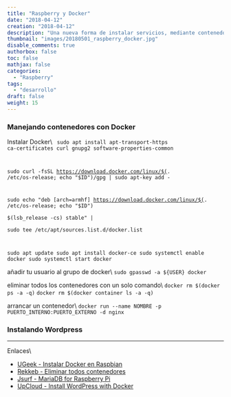 ```yaml
---
title: "Raspberry y Docker"
date: "2018-04-12"
creation: "2018-04-12"
description: "Una nueva forma de instalar servicios, mediante contenedores y Docker."
thumbnail: "images/20180501_raspberry_docker.jpg"
disable_comments: true
authorbox: false
toc: false
mathjax: false
categories:
  - "Raspberry"
tags:
  - "desarrollo"
draft: false
weight: 15
---
```

### Manejando contenedores con Docker

Instalar Docker\\
<code>
sudo apt install apt-transport-https ca-certificates curl gnupg2 software-properties-common

sudo curl -fsSL https://download.docker.com/linux/$(. /etc/os-release; echo "$ID")/gpg | sudo apt-key add -

sudo echo "deb [arch=armhf] https://download.docker.com/linux/$(. /etc/os-release; echo "$ID") \
     $(lsb_release -cs) stable" | \
    sudo tee /etc/apt/sources.list.d/docker.list

sudo apt update
sudo apt install docker-ce
sudo systemctl enable docker
sudo systemctl start docker
</code>

añadir tu usuario al grupo de docker\\
```sudo gpasswd -a ${USER} docker```

eliminar todos los contenedores con un solo comando\\
```docker rm $(docker ps -a -q)```
```docker rm $(docker container ls -a -q)```

arrancar un contenedor\\
```docker run --name NOMBRE -p PUERTO_INTERNO:PUERTO_EXTERNO -d nginx```

### Instalando Wordpress







---
Enlaces\\
  * [UGeek - Instalar Docker en Raspbian](https://ugeek.github.io//instalar-docker-en-raspberry/)
  * [Rekkeb - Eliminar todos contenedores](https://rekkeb.wordpress.com/2015/03/19/docker-elimina-todos-los-contenedores-con-un-solo-comando)
  * [Jsurf - MariaDB for Raspberry Pi](https://hub.docker.com/r/jsurf/rpi-mariadb/)
  * [UpCloud - Install WordPress with Docker](https://www.upcloud.com/support/wordpress-with-docker/)
